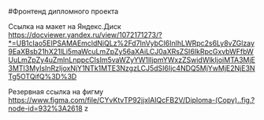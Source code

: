 #Фронтенд дипломного проекта

Ссылка на  макет на Яндекс.Диск https://docviewer.yandex.ru/view/1072171273/?*=UB1cIao5EIPSAMAEmcldNiQLz%2Fd7InVybCI6InlhLWRpc2s6Ly8vZGlzay9EaXBsb21hX21lLi5maWcuLmZpZy56aXAiLCJ0aXRsZSI6IkRpcGxvbWFfbWUuLmZpZy4uZmlnLnppcCIsIm5vaWZyYW1lIjpmYWxzZSwidWlkIjoiMTA3MjE3MTI3MyIsInRzIjoxNjY1NTk1MTE3NzgzLCJ5dSI6Ijc4NDQ5MjYwMjE2NjE3NTg5OTQifQ%3D%3D


Резервная  ссылка на фигму https://www.figma.com/file/CYvKtvTP92jjxlAIQcFB2V/Diploma-(Copy)..fig.?node-id=932%3A2618
z